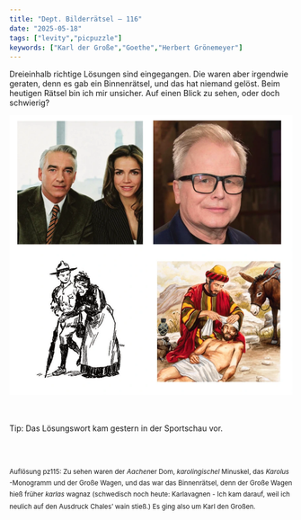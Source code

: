 ```yaml
---
title: "Dept. Bilderrätsel – 116"
date: "2025-05-18"
tags: ["levity","picpuzzle"]
keywords: ["Karl der Große","Goethe","Herbert Grönemeyer"]
---
```

Dreieinhalb richtige Lösungen sind eingegangen. Die waren aber irgendwie geraten, denn es gab ein Binnenrätsel, und das hat niemand gelöst. Beim heutigen Rätsel bin ich mir unsicher. Auf einen Blick zu sehen, oder doch schwierig?
 <br/>

<img  src="/assets/img/picpuzzle/picpuzzle116.webp" alt="Bilderrätsel116">

<br/>
<br/>
<br/>

Tip: Das Lösungswort kam gestern in der Sportschau vor.

<br/>
<br/>

<sup>Auflösung pz115: Zu sehen waren der <i>Aachen</i>er Dom, <i>karolingischel</i> Minuskel, das <i>Karolus</i> -Monogramm und der Große Wagen, und das war das Binnenrätsel, denn der Große Wagen hieß früher <i>karlas</i> wagnaz (schwedisch noch heute: Karlavagnen - Ich kam darauf, weil ich neulich auf den Ausdruck Chales’ wain stieß.) Es ging also um Karl den Großen.
<sup>
